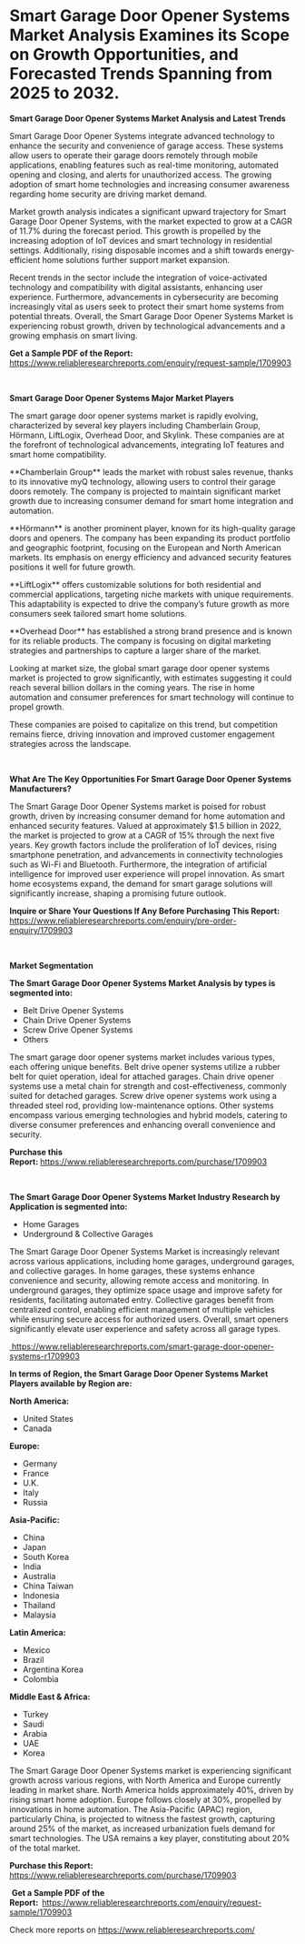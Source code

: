 <p><h1>Smart Garage Door Opener Systems Market Analysis Examines its Scope on Growth Opportunities, and Forecasted Trends Spanning from 2025 to 2032.</h1></p><p><strong>Smart Garage Door Opener Systems Market Analysis and Latest Trends</strong></p>
<p><p>Smart Garage Door Opener Systems integrate advanced technology to enhance the security and convenience of garage access. These systems allow users to operate their garage doors remotely through mobile applications, enabling features such as real-time monitoring, automated opening and closing, and alerts for unauthorized access. The growing adoption of smart home technologies and increasing consumer awareness regarding home security are driving market demand.</p><p>Market growth analysis indicates a significant upward trajectory for Smart Garage Door Opener Systems, with the market expected to grow at a CAGR of 11.7% during the forecast period. This growth is propelled by the increasing adoption of IoT devices and smart technology in residential settings. Additionally, rising disposable incomes and a shift towards energy-efficient home solutions further support market expansion.</p><p>Recent trends in the sector include the integration of voice-activated technology and compatibility with digital assistants, enhancing user experience. Furthermore, advancements in cybersecurity are becoming increasingly vital as users seek to protect their smart home systems from potential threats. Overall, the Smart Garage Door Opener Systems Market is experiencing robust growth, driven by technological advancements and a growing emphasis on smart living.</p></p>
<p><strong>Get a Sample PDF of the Report:&nbsp;</strong> <a href="https://www.reliableresearchreports.com/enquiry/request-sample/1709903?utm_campaign=3430&utm_medium=2&utm_source=Github&utm_content=ia&utm_term=27032025&utm_id=smart-garage-door-opener-systems">https://www.reliableresearchreports.com/enquiry/request-sample/1709903</a></p>
<p>&nbsp;</p>
<p><strong>Smart Garage Door Opener Systems Major Market Players</strong></p>
<p><p>The smart garage door opener systems market is rapidly evolving, characterized by several key players including Chamberlain Group, Hörmann, LiftLogix, Overhead Door, and Skylink. These companies are at the forefront of technological advancements, integrating IoT features and smart home compatibility.</p><p>**Chamberlain Group** leads the market with robust sales revenue, thanks to its innovative myQ technology, allowing users to control their garage doors remotely. The company is projected to maintain significant market growth due to increasing consumer demand for smart home integration and automation.</p><p>**Hörmann** is another prominent player, known for its high-quality garage doors and openers. The company has been expanding its product portfolio and geographic footprint, focusing on the European and North American markets. Its emphasis on energy efficiency and advanced security features positions it well for future growth.</p><p>**LiftLogix** offers customizable solutions for both residential and commercial applications, targeting niche markets with unique requirements. This adaptability is expected to drive the company’s future growth as more consumers seek tailored smart home solutions.</p><p>**Overhead Door** has established a strong brand presence and is known for its reliable products. The company is focusing on digital marketing strategies and partnerships to capture a larger share of the market.</p><p>Looking at market size, the global smart garage door opener systems market is projected to grow significantly, with estimates suggesting it could reach several billion dollars in the coming years. The rise in home automation and consumer preferences for smart technology will continue to propel growth.</p><p>These companies are poised to capitalize on this trend, but competition remains fierce, driving innovation and improved customer engagement strategies across the landscape.</p></p>
<p>&nbsp;</p>
<p><strong>What Are The Key Opportunities For Smart Garage Door Opener Systems Manufacturers?</strong></p>
<p><p>The Smart Garage Door Opener Systems market is poised for robust growth, driven by increasing consumer demand for home automation and enhanced security features. Valued at approximately $1.5 billion in 2022, the market is projected to grow at a CAGR of 15% through the next five years. Key growth factors include the proliferation of IoT devices, rising smartphone penetration, and advancements in connectivity technologies such as Wi-Fi and Bluetooth. Furthermore, the integration of artificial intelligence for improved user experience will propel innovation. As smart home ecosystems expand, the demand for smart garage solutions will significantly increase, shaping a promising future outlook.</p></p>
<p><strong>Inquire or Share Your Questions If Any Before Purchasing This Report:</strong> <a href="https://www.reliableresearchreports.com/enquiry/pre-order-enquiry/1709903?utm_campaign=3430&utm_medium=2&utm_source=Github&utm_content=ia&utm_term=27032025&utm_id=smart-garage-door-opener-systems">https://www.reliableresearchreports.com/enquiry/pre-order-enquiry/1709903</a></p>
<p>&nbsp;</p>
<p><strong>Market Segmentation</strong></p>
<p><strong>The Smart Garage Door Opener Systems Market Analysis by types is segmented into:</strong></p>
<p><ul><li>Belt Drive Opener Systems</li><li>Chain Drive Opener Systems</li><li>Screw Drive Opener Systems</li><li>Others</li></ul></p>
<p><p>The smart garage door opener systems market includes various types, each offering unique benefits. Belt drive opener systems utilize a rubber belt for quiet operation, ideal for attached garages. Chain drive opener systems use a metal chain for strength and cost-effectiveness, commonly suited for detached garages. Screw drive opener systems work using a threaded steel rod, providing low-maintenance options. Other systems encompass various emerging technologies and hybrid models, catering to diverse consumer preferences and enhancing overall convenience and security.</p></p>
<p><strong>Purchase this Report:&nbsp;</strong><a href="https://www.reliableresearchreports.com/purchase/1709903?utm_campaign=3430&utm_medium=2&utm_source=Github&utm_content=ia&utm_term=27032025&utm_id=smart-garage-door-opener-systems">https://www.reliableresearchreports.com/purchase/1709903</a></p>
<p>&nbsp;</p>
<p><strong>The Smart Garage Door Opener Systems Market Industry Research by Application is segmented into:</strong></p>
<p><ul><li>Home Garages</li><li>Underground & Collective Garages</li></ul></p>
<p><p>The Smart Garage Door Opener Systems Market is increasingly relevant across various applications, including home garages, underground garages, and collective garages. In home garages, these systems enhance convenience and security, allowing remote access and monitoring. In underground garages, they optimize space usage and improve safety for residents, facilitating automated entry. Collective garages benefit from centralized control, enabling efficient management of multiple vehicles while ensuring secure access for authorized users. Overall, smart openers significantly elevate user experience and safety across all garage types.</p></p>
<p><a href="https://www.reliableresearchreports.com/smart-garage-door-opener-systems-r1709903?utm_campaign=3430&utm_medium=2&utm_source=Github&utm_content=ia&utm_term=27032025&utm_id=smart-garage-door-opener-systems">&nbsp;https://www.reliableresearchreports.com/smart-garage-door-opener-systems-r1709903</a></p>
<p><strong>In terms of Region, the Smart Garage Door Opener Systems Market Players available by Region are:</strong></p>
<p>
    <p> <strong> North America: </strong>
        <ul>
            <li>United States</li>
            <li>Canada</li>
        </ul>
        </p> 
    <p> <strong> Europe: </strong>
        <ul>
            <li>Germany</li>
            <li>France</li>
            <li>U.K.</li>
            <li>Italy</li>
            <li>Russia</li>
        </ul>
        </p> 
    <p> <strong> Asia-Pacific: </strong>
        <ul>
            <li>China</li>
            <li>Japan</li>
            <li>South Korea</li>
            <li>India</li>
            <li>Australia</li>
            <li>China Taiwan</li>
            <li>Indonesia</li>
            <li>Thailand</li>
            <li>Malaysia</li>
        </ul>
        </p> 
    <p> <strong> Latin America: </strong>
        <ul>
            <li>Mexico</li>
            <li>Brazil</li>
            <li>Argentina Korea</li>
            <li>Colombia</li>
        </ul>
        </p> 
    <p> <strong> Middle East & Africa: </strong>
        <ul>
            <li>Turkey</li>
            <li>Saudi</li>
            <li>Arabia</li>
            <li>UAE</li>
            <li>Korea</li>
        </ul>
    </p>
    </p>
<p><p>The Smart Garage Door Opener Systems market is experiencing significant growth across various regions, with North America and Europe currently leading in market share. North America holds approximately 40%, driven by rising smart home adoption. Europe follows closely at 30%, propelled by innovations in home automation. The Asia-Pacific (APAC) region, particularly China, is projected to witness the fastest growth, capturing around 25% of the market, as increased urbanization fuels demand for smart technologies. The USA remains a key player, constituting about 20% of the total market.</p></p>
<p><strong>Purchase this Report: </strong><a href="https://www.reliableresearchreports.com/purchase/1709903?utm_campaign=3430&utm_medium=2&utm_source=Github&utm_content=ia&utm_term=27032025&utm_id=smart-garage-door-opener-systems">https://www.reliableresearchreports.com/purchase/1709903</a></p>
<p>&nbsp;<strong>Get a Sample PDF of the Report:&nbsp;&nbsp;</strong><a href="https://www.reliableresearchreports.com/enquiry/request-sample/1709903?utm_campaign=3430&utm_medium=2&utm_source=Github&utm_content=ia&utm_term=27032025&utm_id=smart-garage-door-opener-systems">https://www.reliableresearchreports.com/enquiry/request-sample/1709903</a></p>
<p><strong></strong></p>
<p>Check more reports on <a href="https://www.reliableresearchreports.com/?utm_campaign=3430&utm_medium=2&utm_source=Github&utm_content=ia&utm_term=27032025&utm_id=smart-garage-door-opener-systems">https://www.reliableresearchreports.com/</a></p>